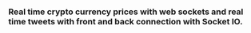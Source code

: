 ### Real time crypto currency prices with web sockets and real time tweets with front and back connection with Socket IO.
